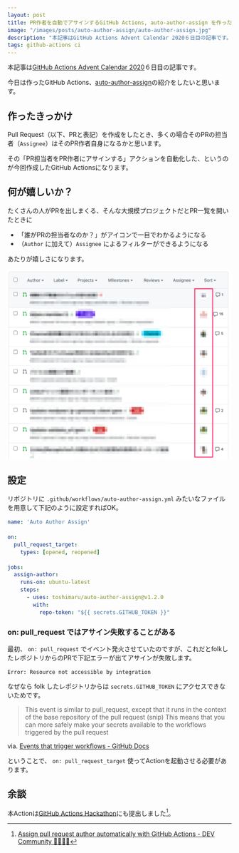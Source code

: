 ```yaml
---
layout: post
title: PR作者を自動でアサインするGitHub Actions, auto-author-assign を作った
image: "/images/posts/auto-author-assign/auto-author-assign.jpg"
description: "本記事はGitHub Actions Advent Calendar 2020６日目の記事です。 今日は作ったGitHub Actions、auto-author-assignの紹介をしたいと思います。Pull Request（以下、PRと表記）を作成をしたとき、多くの場合そのPRの担当者（Assignee）はそのPR作者自身になるかと思います。 その「PR担当者をPR作者にアサインする」アクションを自動化した、というのが今回作成したGitHub Actionsになります。"
tags: github-actions ci
---
```


本記事は[GitHub Actions Advent Calendar 2020](https://qiita.com/advent-calendar/2020/github-actions)６日目の記事です。

今日は作ったGitHub Actions、[auto-author-assign](https://github.com/toshimaru/auto-author-assign)の紹介をしたいと思います。

## 作ったきっかけ

Pull Request（以下、PRと表記）を作成をしたとき、多くの場合そのPRの担当者（`Assignee`）はそのPR作者自身になるかと思います。

その「PR担当者をPR作者にアサインする」アクションを自動化した、というのが今回作成したGitHub Actionsになります。

## 何が嬉しいか？

たくさんの人がPRを出しまくる、そんな大規模プロジェクトだとPR一覧を開いたときに

- 「誰がPRの担当者なのか？」がアイコンで一目でわかるようになる
- （`Author` に加えて）`Assignee` によるフィルターができるようになる

あたりが嬉しさになります。

![PR list](/images/posts/auto-author-assign/pull-request-list.png)

## 設定

リポジトリに `.github/workflows/auto-author-assign.yml` みたいなファイルを用意して下記のように設定すればOK。

```yml
name: 'Auto Author Assign'

on:
  pull_request_target:
    types: [opened, reopened]

jobs:
  assign-author:
    runs-on: ubuntu-latest
    steps:
      - uses: toshimaru/auto-author-assign@v1.2.0
        with:
          repo-token: "${{ secrets.GITHUB_TOKEN }}"
```

### on: pull_request ではアサイン失敗することがある


最初、 `on: pull_request` でイベント発火させていたのですが、これだとfolkしたレポジトリからのPRで下記エラーが出てアサインが失敗します。

```
Error: Resource not accessible by integration
```

なぜなら folk したレポジトリからは `secrets.GITHUB_TOKEN` にアクセスできないためです。


> This event is similar to pull_request, except that it runs in the context of the base repository of the pull request (snip) This means that you can more safely make your secrets available to the workflows triggered by the pull request

via. [Events that trigger workflows - GitHub Docs](https://docs.github.com/en/free-pro-team@latest/actions/reference/events-that-trigger-workflows#pull_request_target)

ということで、 `on: pull_request_target` 使ってActionを起動させる必要があります。

## 余談

本Actionは[GitHub Actions Hackathon](https://dev.to/devteam/announcing-the-github-actions-hackathon-on-dev-3ljn)にも提出しました[^1]。

[^1]: [Assign pull request author automatically with GitHub Actions - DEV Community 👩‍💻👨‍💻](https://dev.to/toshimaru/assign-pull-request-author-automatically-with-github-actions-2i9o)
